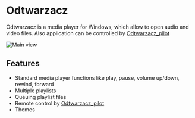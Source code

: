 # Odtwarzacz

Odtwarzacz is a media player for Windows, which allow to open audio and video files. Also application can be controlled by [Odtwarzacz_pilot](https://github.com/Pregiel/Odtwarzacz_pilot)

![Main view](https://drive.google.com/uc?export=view&id=1fcUpVeZNs8P5GaQ6G72dL_UmFrjji996)

## Features

* Standard media player functions like play, pause, volume up/down, rewind, forward
* Multiple playlists
* Queuing playlist files
* Remote control by [Odtwarzacz_pilot](https://github.com/Pregiel/Odtwarzacz_pilot)
* Themes